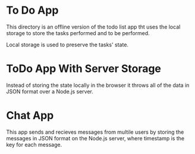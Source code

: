 # To Do App
This directory is an offline version of the todo list app tht uses the local storage
to store the tasks performed and to be performed.
  
Local storage is used to preserve the tasks' state.

# ToDo App With Server Storage

Instead of storing the state locally in the browser it throws all of the data in JSON format over a Node.js server.


# Chat App

  This app sends and recieves messages from multile users by storing the messages in JSON format on the Node.js server, where
  timestamp is the key for each message.
